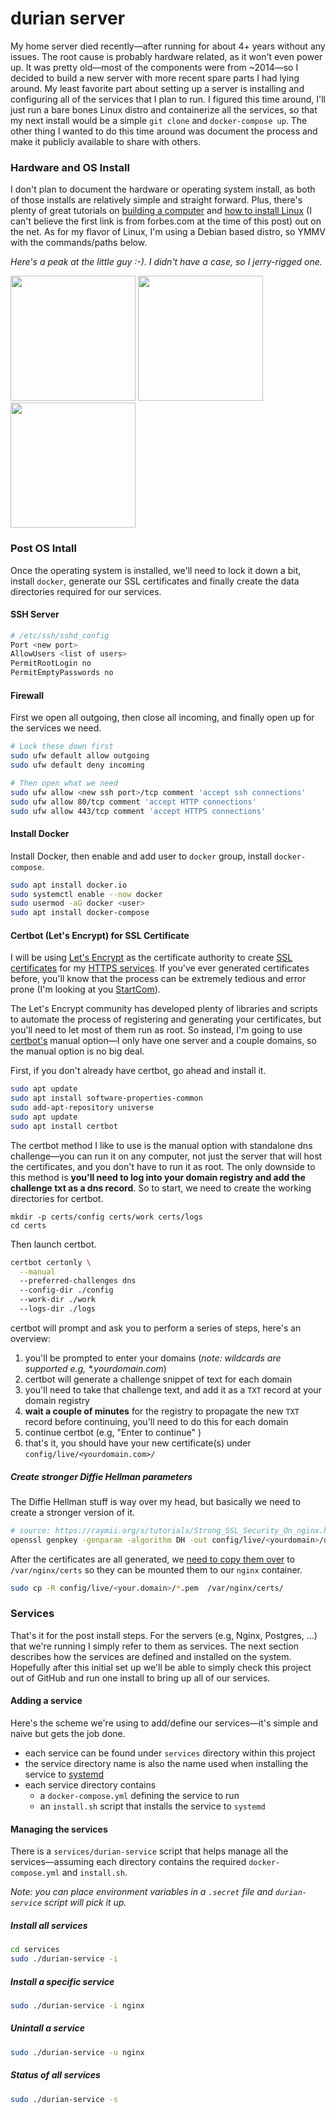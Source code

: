# durian server

My home server died recently&mdash;after running for about 4+ years without any issues. The root cause is probably hardware related, as it won't even power up. It was pretty old&mdash;most of the components were from ~2014&mdash;so I decided to build a new server with more recent spare parts I had lying around. My least favorite part about setting up a server is installing and configuring all of the services that I plan to run. I figured this time around, I'll just run a bare bones Linux distro and containerize all the services, so that my next install would be a simple `git clone` and `docker-compose up`. The other thing I wanted to do this time around was document the process and make it publicly available to share with others.

### Hardware and OS Install 

I don't plan to document the hardware or operating system install, as both of those installs are relatively simple and straight forward. Plus, there's plenty of great tutorials on [building a computer](https://www.google.com/search?q=building+a+server+hardware) and [how to install Linux](https://www.google.com/search?q=install+linux+tutorial) (I can't believe the first link is from forbes.com at the time of this post) out on the net. As for my flavor of Linux, I'm using a Debian based distro, so YMMV with the commands/paths below.

_Here's a peak at the little guy :-). I didn't have a case, so I jerry-rigged one._

<img src="https://github.com/ikumen/durian-server/blob/master/images/IMG_20200514_161609.jpg" width="200"/> <img src="https://github.com/ikumen/durian-server/blob/master/images/IMG_20200514_161618.jpg" width="200"/> <img src="https://github.com/ikumen/durian-server/blob/master/images/IMG_20200514_161626.jpg" width="200"/>


### Post OS Intall

Once the operating system is installed, we'll need to lock it down a bit, install `docker`, generate our SSL certificates and finally create the data directories required for our services.

#### SSH Server

```bash
# /etc/ssh/sshd_config
Port <new port>
AllowUsers <list of users>
PermitRootLogin no
PermitEmptyPasswords no
```

#### Firewall

First we open all outgoing, then close all incoming, and finally open up for the services we need.

```bash
# Lock these down first
sudo ufw default allow outgoing
sudo ufw default deny incoming

# Then open what we need
sudo ufw allow <new ssh port>/tcp comment 'accept ssh connections'
sudo ufw allow 80/tcp comment 'accept HTTP connections'
sudo ufw allow 443/tcp comment 'accept HTTPS connections'
```

#### Install Docker

Install Docker, then enable and add user to `docker` group, install `docker-compose`.

```bash
sudo apt install docker.io
sudo systemctl enable --now docker
sudo usermod -aG docker <user>
sudo apt install docker-compose
```

#### Certbot (Let's Encrypt) for SSL Certificate

I will be using [Let's Encrypt](https://letsencrypt.org/) as the certificate authority to create [SSL certificates](https://en.wikipedia.org/wiki/Public_key_certificate) for my [HTTPS services](https://en.wikipedia.org/wiki/HTTPS). If you've ever generated certificates before, you'll know that the process can be extremely tedious and error prone (I'm looking at you [StartCom](https://en.wikipedia.org/wiki/StartCom)). 

The Let's Encrypt community has developed plenty of libraries and scripts to automate the process of registering and generating your certificates, but you'll need to let most of them run as root. So instead, I'm going to use [certbot's](https://certbot.eff.org/) manual option&mdash;I only have one server and a couple domains, so the manual option is no big deal. 

First, if you don't already have certbot, go ahead and install it.

```bash
sudo apt update
sudo apt install software-properties-common
sudo add-apt-repository universe
sudo apt update
sudo apt install certbot
```

The certbot method I like to use is the manual option with standalone dns challenge&mdash;you can run it on any computer, not just the server that will host the certificates, and you don't have to run it as root. The only downside to this method is __you'll need to log into your domain registry and add the challenge txt as a dns record__. So to start, we need to create the working directories for certbot.

```
mkdir -p certs/config certs/work certs/logs
cd certs
```

Then launch certbot.

```bash
certbot certonly \
  --manual 
  --preferred-challenges dns 
  --config-dir ./config 
  --work-dir ./work 
  --logs-dir ./logs
```

certbot will prompt and ask you to perform a series of steps, here's an overview:

1) you'll be prompted to enter your domains (_note: wildcards are supported e.g, *.yourdomain.com_)
1) certbot will generate a challenge snippet of text for each domain
1) you'll need to take that challenge text, and add it as a `TXT` record at your domain registry
1) **wait a couple of minutes** for the registry to propagate the new `TXT` record before continuing, you'll need to do this for each domain
1) continue certbot (e.g, "Enter to continue" )
1) that's it, you should have your new certificate(s) under `config/live/<yourdomain.com>/`

##### Create stronger Diffie Hellman parameters
The Diffie Hellman stuff is way over my head, but basically we need to create a stronger version of it.

```bash
# source: https://raymii.org/s/tutorials/Strong_SSL_Security_On_nginx.html#toc_5
openssl genpkey -genparam -algorithm DH -out config/live/<yourdomain>/dhparam4096.pem -pkeyopt dh_paramgen_prime_len:4096
```

After the certificates are all generated, we [need to copy them over](/ikumen/durian-server/tree/master/services/nginx#prerequisites) to `/var/nginx/certs` so they can be mounted them to our `nginx` container.

```bash
sudo cp -R config/live/<your.domain>/*.pem  /var/nginx/certs/
```

### Services

That's it for the post install steps. For the servers (e.g, Nginx, Postgres, ...) that we're running I simply refer to them as services. The next section describes how the services are defined and installed on the system. Hopefully after this initial set up we'll be able to simply check this project out of GitHub and run one install to bring up all of our services.

#### Adding a service

Here's the scheme we're using to add/define our services&mdash;it's simple and naive but gets the job done.

* each service can be found under `services` directory within this project
* the service directory name is also the name used when installing the service to [systemd](https://en.wikipedia.org/wiki/Systemd)
* each service directory contains 
  - a `docker-compose.yml` defining the service to run 
  - an `install.sh` script that installs the service to `systemd`

#### Managing the services

There is a `services/durian-service` script that helps manage all the services&mdash;assuming each directory contains the required `docker-compose.yml` and `install.sh`.

_Note: you can place environment variables in a `.secret` file and `durian-service` script will pick it up._

##### Install all services

```bash
cd services
sudo ./durian-service -i
```

##### Install a specific service

```bash
sudo ./durian-service -i nginx
```

##### Unintall a service

```bash
sudo ./durian-service -u nginx
```

##### Status of all services

```bash
sudo ./durian-service -s
```